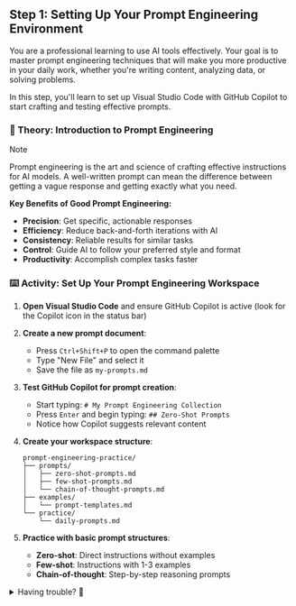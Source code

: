## Step 1: Setting Up Your Prompt Engineering Environment

You are a professional learning to use AI tools effectively.
Your goal is to master prompt engineering techniques that will
make you more productive in your daily work, whether you're
writing content, analyzing data, or solving problems.

In this step, you'll learn to set up Visual Studio Code with GitHub
Copilot to start crafting and testing effective prompts.

### 📖 Theory: Introduction to Prompt Engineering

> [!NOTE]
> Prompt engineering is the art and science of crafting effective 
instructions for AI models. A well-written prompt can mean the 
difference between getting a vague response and getting exactly 
what you need.

**Key Benefits of Good Prompt Engineering:**
- **Precision**: Get specific, actionable responses
- **Efficiency**: Reduce back-and-forth iterations with AI
- **Consistency**: Reliable results for similar tasks
- **Control**: Guide AI to follow your preferred style and format
- **Productivity**: Accomplish complex tasks faster

### ⌨️ Activity: Set Up Your Prompt Engineering Workspace

1. **Open Visual Studio Code** and ensure GitHub Copilot is active (look for the Copilot icon in the status bar)

2. **Create a new prompt document**:
   - Press `Ctrl+Shift+P` to open the command palette
   - Type "New File" and select it
   - Save the file as `my-prompts.md`

3. **Test GitHub Copilot for prompt creation**:
   - Start typing: `# My Prompt Engineering Collection`
   - Press `Enter` and begin typing: `## Zero-Shot Prompts`
   - Notice how Copilot suggests relevant content

4. **Create your workspace structure**:
   ```
   prompt-engineering-practice/
   ├── prompts/
   │   ├── zero-shot-prompts.md
   │   ├── few-shot-prompts.md
   │   └── chain-of-thought-prompts.md
   ├── examples/
   │   └── prompt-templates.md
   └── practice/
       └── daily-prompts.md
   ```

5. **Practice with basic prompt structures**:
   - **Zero-shot**: Direct instructions without examples
   - **Few-shot**: Instructions with 1-3 examples
   - **Chain-of-thought**: Step-by-step reasoning prompts

<details>
<summary>Having trouble? 🤷</summary><br/>

- Make sure GitHub Copilot is enabled (green checkmark in status bar)
- Try refreshing VS Code if Copilot suggestions aren't appearing
- Check your internet connection for real-time AI assistance

</details>
